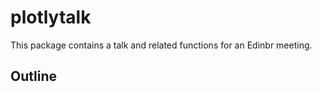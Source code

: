 <!-- README.md is generated from README.Rmd. Please edit that file -->
plotlytalk
============

This package contains a talk and related functions for an Edinbr meeting.

Outline
-------
